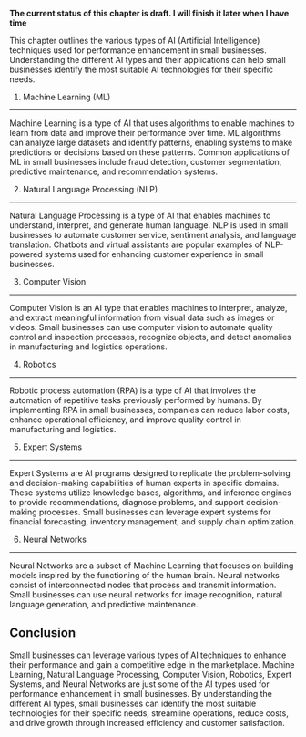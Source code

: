 **The current status of this chapter is draft. I will finish it later when I have time**

This chapter outlines the various types of AI (Artificial Intelligence) techniques used for performance enhancement in small businesses. Understanding the different AI types and their applications can help small businesses identify the most suitable AI technologies for their specific needs.

1. Machine Learning (ML)
------------------------

Machine Learning is a type of AI that uses algorithms to enable machines to learn from data and improve their performance over time. ML algorithms can analyze large datasets and identify patterns, enabling systems to make predictions or decisions based on these patterns. Common applications of ML in small businesses include fraud detection, customer segmentation, predictive maintenance, and recommendation systems.

2. Natural Language Processing (NLP)
------------------------------------

Natural Language Processing is a type of AI that enables machines to understand, interpret, and generate human language. NLP is used in small businesses to automate customer service, sentiment analysis, and language translation. Chatbots and virtual assistants are popular examples of NLP-powered systems used for enhancing customer experience in small businesses.

3. Computer Vision
------------------

Computer Vision is an AI type that enables machines to interpret, analyze, and extract meaningful information from visual data such as images or videos. Small businesses can use computer vision to automate quality control and inspection processes, recognize objects, and detect anomalies in manufacturing and logistics operations.

4. Robotics
-----------

Robotic process automation (RPA) is a type of AI that involves the automation of repetitive tasks previously performed by humans. By implementing RPA in small businesses, companies can reduce labor costs, enhance operational efficiency, and improve quality control in manufacturing and logistics.

5. Expert Systems
-----------------

Expert Systems are AI programs designed to replicate the problem-solving and decision-making capabilities of human experts in specific domains. These systems utilize knowledge bases, algorithms, and inference engines to provide recommendations, diagnose problems, and support decision-making processes. Small businesses can leverage expert systems for financial forecasting, inventory management, and supply chain optimization.

6. Neural Networks
------------------

Neural Networks are a subset of Machine Learning that focuses on building models inspired by the functioning of the human brain. Neural networks consist of interconnected nodes that process and transmit information. Small businesses can use neural networks for image recognition, natural language generation, and predictive maintenance.

Conclusion
----------

Small businesses can leverage various types of AI techniques to enhance their performance and gain a competitive edge in the marketplace. Machine Learning, Natural Language Processing, Computer Vision, Robotics, Expert Systems, and Neural Networks are just some of the AI types used for performance enhancement in small businesses. By understanding the different AI types, small businesses can identify the most suitable technologies for their specific needs, streamline operations, reduce costs, and drive growth through increased efficiency and customer satisfaction.
